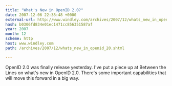```yaml
---
title: "What's New in OpenID 2.0?"
date: 2007-12-06 22:38:48 +0000
external-url: http://www.windley.com/archives/2007/12/whats_new_in_openid_20.shtml
hash: b0306fd834e01ec1471cc856351587af
year: 2007
month: 12
scheme: http
host: www.windley.com
path: /archives/2007/12/whats_new_in_openid_20.shtml

---
```






OpenID 2.0 was finally release yesterday.  I've put a piece up at
Between the Lines on what's new in OpenID
2.0.  There's some important capabilities that will move this
forward in a big way.  


